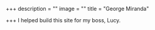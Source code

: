 +++
description = ""
image = ""
title = "George Miranda"

+++
I helped build this site for my boss, Lucy.  